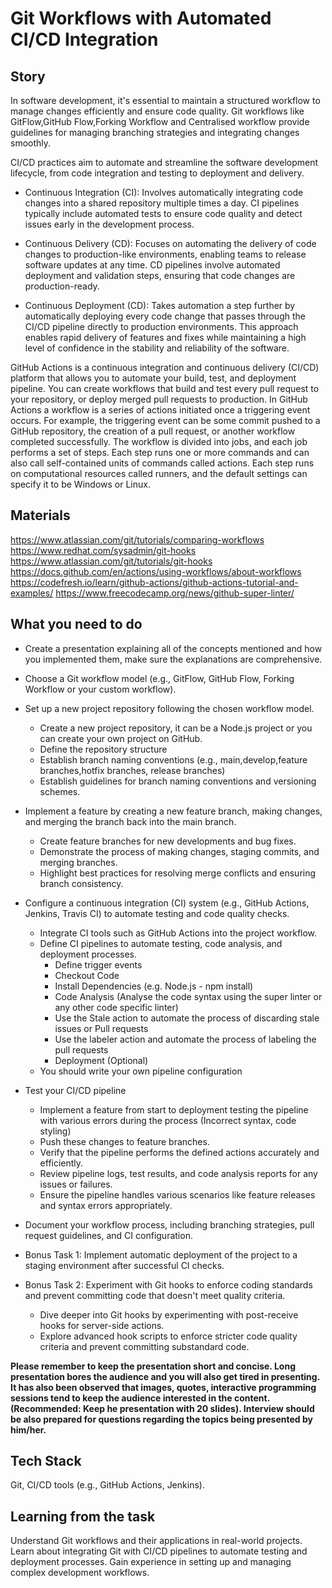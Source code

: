# Git Workflows with Automated CI/CD Integration

## Story

In software development, it's essential to maintain a structured workflow to manage changes efficiently and ensure code quality. Git workflows like GitFlow,GitHub Flow,Forking Workflow and Centralised workflow provide guidelines for managing branching strategies and integrating changes smoothly.

CI/CD practices aim to automate and streamline the software development lifecycle, from code integration and testing to deployment and delivery.

* Continuous Integration (CI): Involves automatically integrating code changes into a shared repository multiple times a day. CI pipelines typically include automated tests to ensure code quality and detect issues early in the development process.

* Continuous Delivery (CD): Focuses on automating the delivery of code changes to production-like environments, enabling teams to release software updates at any time. CD pipelines involve automated deployment and validation steps, ensuring that code changes are production-ready.

* Continuous Deployment (CD): Takes automation a step further by automatically deploying every code change that passes through the CI/CD pipeline directly to production environments. This approach enables rapid delivery of features and fixes while maintaining a high level of confidence in the stability and reliability of the software.

GitHub Actions is a continuous integration and continuous delivery (CI/CD) platform that allows you to automate your build, test, and deployment pipeline. You can create workflows that build and test every pull request to your repository, or deploy merged pull requests to production.
In GitHub Actions a workflow is a series of actions initiated once a triggering event occurs. For example, the triggering event can be some commit pushed to a GitHub repository, the creation of a pull request, or another workflow completed successfully. 
The workflow is divided into jobs, and each job performs a set of steps. Each step runs one or more commands and can also call self-contained units of commands called actions. Each step runs on computational resources called runners, and the default settings can specify it to be Windows or Linux.

## Materials

https://www.atlassian.com/git/tutorials/comparing-workflows
https://www.redhat.com/sysadmin/git-hooks
https://www.atlassian.com/git/tutorials/git-hooks
https://docs.github.com/en/actions/using-workflows/about-workflows
https://codefresh.io/learn/github-actions/github-actions-tutorial-and-examples/
https://www.freecodecamp.org/news/github-super-linter/

## What you need to do

* Create a presentation explaining all of the concepts mentioned and how you implemented them, make sure the explanations are comprehensive.

* Choose a Git workflow model (e.g., GitFlow, GitHub Flow, Forking Workflow or your custom workflow).
* Set up a new project repository following the chosen workflow model.
  * Create a new project repository, it can be a Node.js project or you can create your own project on GitHub.
  * Define the repository structure
  * Establish branch naming conventions (e.g., main,develop,feature branches,hotfix branches, release branches)
  * Establish guidelines for branch naming conventions and versioning schemes.
* Implement a feature by creating a new feature branch, making changes, and merging the branch back into the main branch.
  * Create feature branches for new developments and bug fixes.
  * Demonstrate the process of making changes, staging commits, and merging branches.
  * Highlight best practices for resolving merge conflicts and ensuring branch consistency.
* Configure a continuous integration (CI) system (e.g., GitHub Actions, Jenkins, Travis CI) to automate testing and code quality checks.
  * Integrate CI tools such as GitHub Actions into the project workflow.
  * Define CI pipelines to automate testing, code analysis, and deployment processes.
    * Define trigger events
    * Checkout Code
    * Install Dependencies (e.g. Node.js - npm install)
    * Code Analysis (Analyse the code syntax using the super linter or any other code specific linter)
    * Use the Stale action to automate the process of discarding stale issues or Pull requests
    * Use the labeler action and automate the process of labeling the pull requests
    * Deployment (Optional)
  * You should write your own pipeline configuration
* Test your CI/CD pipeline
  * Implement a feature from start to deployment testing the pipeline with various errors during the process (Incorrect syntax, code styling)
  * Push these changes to feature branches.
  * Verify that the pipeline performs the defined actions accurately and efficiently.
  * Review pipeline logs, test results, and code analysis reports for any issues or failures.
  * Ensure the pipeline handles various scenarios like feature releases and syntax errors appropriately.
  
* Document your workflow process, including branching strategies, pull request guidelines, and CI configuration.

* Bonus Task 1: Implement automatic deployment of the project to a staging environment after successful CI checks.
* Bonus Task 2: Experiment with Git hooks to enforce coding standards and prevent committing code that doesn't meet quality criteria.
  * Dive deeper into Git hooks by experimenting with post-receive hooks for server-side actions.
  * Explore advanced hook scripts to enforce stricter code quality criteria and prevent committing substandard code.

**Please remember to keep the presentation short and concise. Long presentation bores the audience and you will also get tired in presenting. It has also been observed that images, quotes, interactive programming sessions tend to keep the audience interested in the content. (Recommended: Keep he presentation with 20 slides). Interview should be also prepared for questions regarding the topics being presented by him/her.** 

## Tech Stack

Git, CI/CD tools (e.g., GitHub Actions, Jenkins).

## Learning from the task

Understand Git workflows and their applications in real-world projects.
Learn about integrating Git with CI/CD pipelines to automate testing and deployment processes.
Gain experience in setting up and managing complex development workflows.
